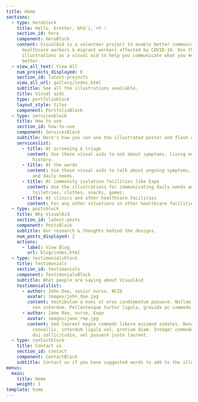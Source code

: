 ```yaml
---
title: Home
sections:
  - type: heroblock
    title: Hello, brother, bhā'i, ভাই !
    section_id: hero
    component: HeroBlock
    content: VisualAid is a volunteer project to enable better communication between
      healthcare workers & migrant workers affected by COVID-19. Use the
      illustrations as a visual aid to help you communicate what you mean,
      better.
  - view_all_text: View All
    num_projects_displayed: 6
    section_id: latest-projects
    view_all_url: gallery/index.html
    subtitle: See all the illustrations available.
    title: Visual aids
    type: portfolioblock
    layout_style: tiles
    component: PortfolioBlock
  - type: servicesblock
    title: How to use
    section_id: how-to-use
    component: ServicesBlock
    subtitle: Here's how you can use the illustrated poster and flash cards
    serviceslist:
      - title: At screening & triage
        content: Use these visual aids to ask about symptoms, living environment, travel
          history.
      - title: At the wards
        content: Use these visual aids to talk about ongoing symptoms, health markers
          and daily needs.
      - title: At community isolation facilities like Expo
        content: Use the illustrations for communicating daily needs and wants, like
          toiletries, clothes, snacks, games.
      - title: At clinics and other healthcare facilities
        content: For any other situations in other healthcare facilities.
  - type: postsblock
    title: Why VisualAid
    section_id: latest-posts
    component: PostsBlock
    subtitle: Our research & thoughts behind the designs.
    num_posts_displayed: 2
    actions:
      - label: View Blog
        url: blog/index.html
  - type: testimonialsblock
    title: Testimonials
    section_id: testimonials
    component: TestimonialsBlock
    subtitle: What people are saying about VisualAid
    testimonialslist:
      - author: John Doe, senior nurse, NCID
        avatar: images/john_doe.jpg
        content: Vestibulum a nunc ut eros condimentum posuere. Nullam dapibus quis nunc
          non interdum. Pellentesque tortor ligula, gravida ac commodo eu.
      - author: Jane Roe, nurse, Expo
        avatar: images/jane_roe.jpg
        content: Sed laoreet magna commodo libero euismod sodales. Nunc ac libero
          convallis, interdum ligula vel, pretium diam. Integer commodo sem at
          dui sollicitudin, vel posuere justo laoreet.
  - type: contactblock
    title: Contact us
    section_id: contact
    component: ContactBlock
    subtitle: Contact us if you have suggested words to add to the illustrations!
menus:
  main:
    title: Home
    weight: 1
template: home
---
```

